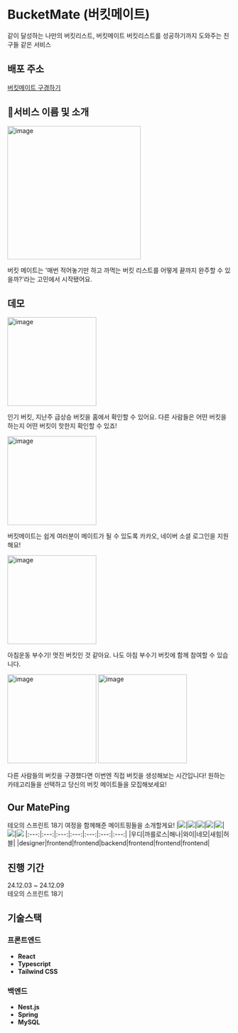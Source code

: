 # BucketMate (버킷메이트)
같이 달성하는 나만의 버킷리스트, 버킷메이트
버킷리스트를 성공하기까지 도와주는 친구들 같은 서비스


## 배포 주소
[버킷메이트 구경하기](https://bucket-mate-front.vercel.app/)

## 🎉서비스 이름 및 소개
<img src="https://hackmd.io/_uploads/HJvZ7HEEye.png" width="300" height="auto" alt="image" />


버킷 메이트는 '매번 적어놓기만 하고 까먹는 버킷 리스트를 어떻게 끝까지 완주할 수 있을까?'라는 고민에서 시작됐어요.

## 데모
<img src="https://hackmd.io/_uploads/rkZF0BVE1l.png" width="200" height="auto" alt="image" />
<p>
인기 버킷, 지난주 급상승 버킷을 홈에서 확인할 수 있어요. 다른 사람들은 어떤 버킷을 하는지 어떤 버킷이 핫한지 확인할 수 있죠!
</p>
<img src="https://hackmd.io/_uploads/rJcOpB4V1e.png" width="200" height="auto" alt="image" />
<p>
    버킷메이트는 쉽게 여러분이 메이트가 될 수 있도록 카카오, 네이버 소셜 로그인을 지원해요!</p>

<img src="https://hackmd.io/_uploads/r1Q1Rr441e.png" width="200" height="auto" alt="image" />
<p>
    아침운동 부수기! 멋진 버킷인 것 같아요. 나도 아침 부수기 버킷에 함께 참여할 수 있습니다.
</p>
<img src="https://hackmd.io/_uploads/HJuSRrNNyg.png" width="200" height="auto" alt="image" />
<img src="https://hackmd.io/_uploads/HkFOASNEyx.png" width="200" height="auto" alt="image" />
<p>
다른 사람들의 버킷을 구경했다면 이번엔 직접 버킷을 생성해보는 시간입니다! 원하는 카테고리들을 선택하고 당신의 버킷 메이트들을 모집해보세요!
</p>


## Our MatePing
테오의 스프린트 18기 여정을 함께해준 메이트핑들을 소개할게요!
|![](https://i.namu.wiki/i/ASuWtSwT49K4EiU0rnK-dqiPyRA48-qket5xZgqOU9EVVIdh1LOBYA-8ejAT-6IxD47-91GsV7yyuvUebxAs0eBj7a5T7RHie8i4VmrDCPGvEaFuu-Hu7otlXDxjmBQkeCCqhA13fOISWb5ntFvn0Q.webp)|![](https://i.namu.wiki/i/KbC_SO8uxJ3KgIRVP78rwLkowBCavWBTEN_Tjn9kLbeNicDlov_or0Fn8vpd9QKBGinamvWWhdYlaPNVcmgDr8yJ6ZS9hM-MYhN6blZ4vWioaYX5jk5UQCz0784tuoCyD3d0pGC0L6r2er02vLB2wA.webp)|![](https://i.namu.wiki/i/U_e1X12ADM6fMWQ7Jme1GjZdy99_3f6uJQK0Lp2bZ4gPtktl8i38uGbwIKQR9g-Bt2AXu3_glwRbL_Q104Wagl-kYt9H8rJIMJdEwK36TVvOqAlE8_FZmrr5QTyCNLcLBxeFiMpuvY9P7a4L9Nc4RA.webp)|![](https://i.namu.wiki/i/L8wqRar27J1RwdgPH1wHAwDwbOVu86cb5qn0e2KYgI26nKe69EO0huwBU_HQv2PXtFQDIos9o6OfwKn2wIxmuRYUs6xjSY7p140KDSAo6bXDc22e0CgH3saNMgfRuv2-DVM0EwhHji2ZHAszs5qgvQ.webp)|![](https://i.namu.wiki/i/GALW9qnAtWnocDWXhxtKDs5WTVHUv7q6JIuWWYool-WuBFF-NGJ-zGbinn4d5oDmGkmu0GPf3dr6aJAYwUgnNHfgw9E78JhBBCxoNk4h2TXo26gQMeyODCuEWrVad_g2hHFCukZbeJfVVum0LS3jrQ.webp)|![](https://i.namu.wiki/i/RV_mw3uNupxY6maxKuT8EFzNHBhREAOEQ375Aib8_w6LGtABJgp0jibi551RHHPPaLlD8-lP5Aoi9AokRQnCZhM4TmAIFKcNTVqUNJpKsuHVkYTGAXiCUuZ8MATiGh8J9uOvz8ai9q-1guSBZeLz5w.webp)|![](https://i.namu.wiki/i/7dJoMk3rFZuZ0ZExqgbBODrizz-OxfIDy0FwJxP_-SGdvxS1ZfRC1ZYTklxQd_uuT8ieuthzXJCBSaOR0OveFAVOnyZvuhW31Qw0Pbg9mdOhmHwN_aCiTgWTF9x_ghybgn8HYxz0vmlLoYaJJsE3Bw.webp)
|:---:|:---:|:---:|:---:|:---:|:---:|:---:|
|우디|까를로스|해나|와이|네모|새힘|허블|
|designer|frontend|frontend|backend|frontend|frontend|frontend|

## 진행 기간
24.12.03 ~ 24.12.09  
테오의 스프린트 18기

## 기술스택
### 프론트엔드
- **React**
- **Typescript**
- **Tailwind CSS**

### 백엔드
- **Nest.js**
- **Spring**
- **MySQL**
